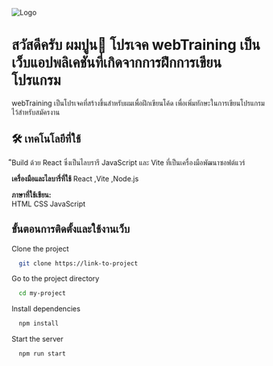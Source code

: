 
![Logo](https://i.pinimg.com/222x/39/c7/35/39c7350ac44aff3ee5e55711c8cebbf4.jpg)

# สวัสดีครับ ผมปูน👋 โปรเจค webTraining เป็นเว็บแอปพลิเคชันที่เกิดจากการฝึกการเขียนโปรแกรม

webTraining เป็นโปรเจคที่สร้างขึ้นสำหรับผมเพื่อฝึกเขียนโค้ด เพื่อเพิ่มทักษะในการเขียนโปรแกรม ไว้สำหรับสมัครงาน
## 🛠 เทคโนโลยีที่ใช้
ิีBuild ด้วย React ซึ่งเป็นไลบรารี JavaScript และ Vite ที่เป็นเครื่องมือพัฒนาซอฟต์แวร์

**เครื่องมือและไลบารี่ที่ใช้** 
React ,Vite ,Node.js

**ภาษาที่ใช้เขียน:**  
HTML CSS JavaScript





## ขั้นตอนการติดตั้งและใช้งานเว็บ

Clone the project

```bash
  git clone https://link-to-project
```

Go to the project directory

```bash
  cd my-project
```

Install dependencies

```bash
  npm install
```

Start the server

```bash
  npm run start
```

